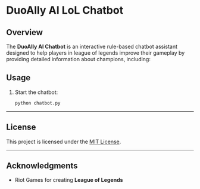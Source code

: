 # DuoAlly AI LoL Chatbot

## Overview

The **DuoAlly AI Chatbot** is an interactive rule-based chatbot assistant designed to help players in league of legends improve their gameplay by providing detailed information about champions, including:

## Usage

1. Start the chatbot:
   ```bash
   python chatbot.py
   ```
---

## License

This project is licensed under the [MIT License](LICENSE).

---

## Acknowledgments

- Riot Games for creating **League of Legends**
